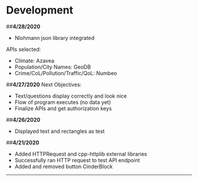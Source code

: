 # Development

##**4/28/2020** 
- Nlohmann json library integrated

APIs selected:
- Climate: Azavea
- Population/City Names: GeoDB
- Crime/CoL/Pollution/Traffic/QoL: Numbeo


##**4/27/2020** 
Next Objectives:
- Text/questions display correctly and look nice
- Flow of program executes (no data yet)
- Finalize APIs and get authorization keys

##**4/26/2020**
- Displayed text and rectangles as test

##**4/21/2020**
- Added HTTPRequest and cpp-httplib external libraries
- Successfully ran HTTP request to test API endpoint
- Added and removed button CinderBlock
---
